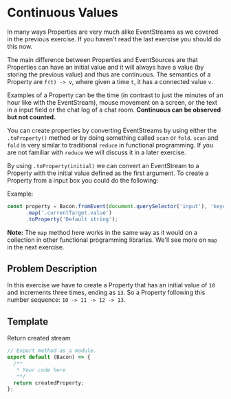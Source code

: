# Continuous Values

In many ways Properties are very much alike EventStreams as we covered in the
previous exercise. If you haven't read the last exercise you should do this now.

The main difference between Properties and EventSources are that Properties
can have an initial value and it will always have a value (by storing the
previous value) and thus are continuous. The semantics of a Property are
`f(t) -> v`, where given a time `t`, it has a connected value `v`.

Examples of a Property can be the time (in contrast to just the minutes of
an hour like with the EventStream), mouse movement on a screen, or the text
in a input field or the chat log of a chat room. **Continuous can be observed
but not counted.**

You can create properties by converting EventStreams by using either the
`.toProperty()` method or by doing something called `scan` or `fold`. `scan`
and `fold` is very similar to traditional `reduce` in functional programming.
If you are not familiar with `reduce` we will discuss it in a later exercise.

By using `.toProperty(initial)` we can convert an EventStream to a Property
with the initial value defined as the first argument. To create a Property
from a input box you could do the following:

Example:
```javascript
const property = Bacon.fromEvent(document.querySelector('input'), 'keyup')
      .map('.currentTarget.value')
      .toProperty('Default string');
```

**Note:** The `map` method here works in the same way as it would on a collection
in other functional programming libraries. We'll see more on `map` in the next
exercise.

## Problem Description

In this exercise we have to create a Property that has an initial value of
`10` and increments three times, ending as `13`. So a Property following this
number sequence: `10 -> 11 -> 12 -> 13`.

## Template

Return created stream
```js
// Export method as a module.
export default (Bacon) => {
  /**
   * Your code here
   **/
  return createdProperty;
};
```